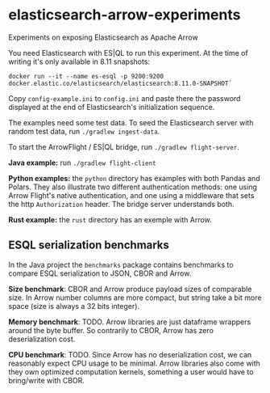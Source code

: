 # elasticsearch-arrow-experiments
Experiments on exposing Elasticsearch as Apache Arrow


You need Elasticsearch with ES|QL to run this experiment. At the time of writing it's only available in 8.11 snapshots:

```
docker run --it --name es-esql -p 9200:9200 docker.elastic.co/elasticsearch/elasticsearch:8.11.0-SNAPSHOT`
```

Copy `config-example.ini` to `config.ini` and paste there the password displayed at the end of Elasticsearch's initialization sequence.

The examples need some test data. To seed the Elasticsearch server with random test data, run `./gradlew ingest-data`.

To start the ArrowFlight / ES|QL bridge, run `./gradlew flight-server`.

**Java example:** run `./gradlew flight-client`

**Python examples:** the `python` directory has examples with both Pandas and Polars. They also illustrate two different authentication methods: one using Arrow Flight's native authentication, and one using a middleware that sets the http `Authorization` header. The bridge server understands both.

**Rust example:** the `rust` directory has an exemple with Arrow.

## ESQL serialization benchmarks

In the Java project the `benchmarks` package contains benchmarks to compare ESQL serialization to JSON, CBOR and Arrow.

**Size benchmark**: CBOR and Arrow produce payload sizes of comparable size. In Arrow number columns are more compact, but string take a bit more space (size is always a 32 bits integer).

**Memory benchmark**: TODO. Arrow libraries are just dataframe wrappers around the byte buffer. So contrarily to CBOR, Arrow has zero deserialization cost.

**CPU benchmark**: TODO. Since Arrow has no deserialization cost, we can reasonably expect CPU usage to be minimal. Arrow libraries also come with they own optimized computation kernels, something a user would have to bring/write with CBOR.
